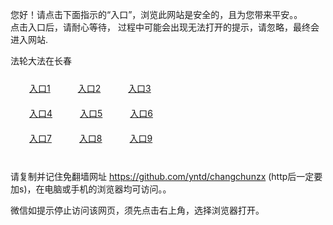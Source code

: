 您好！请点击下面指示的“入口”，浏览此网站是安全的，且为您带来平安。。 <br/>
点击入口后，请耐心等待， 过程中可能会出现无法打开的提示，请忽略，最终会进入网站. </br>

法轮大法在长春<br/>
<div style="padding:10px"><a style="margin:20px" target="_blank" href="https://d3dt2cqlxsqla9.cloudfront.net/2Qpsp?ciuqwmco" id="ccLink1" rel="nofollow">入口1</a> <a target="_blank" style="margin:20px" href="https://d4p2n7cxacitr.cloudfront.net/2Qpsp?ezdbar" id="ccLink2" rel="nofollow">入口2</a> <a style="margin:20px" target="_blank" href="https://d11guwkhl0g0wl.cloudfront.net/2Qpsp?usbnlbtj" id="ccLink3" rel="nofollow">入口3</a></div>

<div style="padding:10px" ><a style="margin:20px" target="_blank" href="https://d3dt2cqlxsqla9.cloudfront.net/2Qpsp?ciuqwmco" id="ccLink4" rel="nofollow">入口4</a> <a style="margin:20px" href="https://d4p2n7cxacitr.cloudfront.net/2Qpsp?ezdbar" target="_blank" id="ccLink5" rel="nofollow">入口5</a> <a style="margin:20px" href="https://d11guwkhl0g0wl.cloudfront.net/2Qpsp?usbnlbtj" target="_blank" id="ccLink6" rel="nofollow">入口6</a></div>

<div style="padding:10px"><a style="margin:20px" target="_blank" href="https://d3dt2cqlxsqla9.cloudfront.net/2Qpsp?ciuqwmco" id="ccLink7" rel="nofollow">入口7</a> <a style="margin:20px" href="https://d4p2n7cxacitr.cloudfront.net/2Qpsp?ezdbar" target="_blank" id="ccLink8" rel="nofollow">入口8</a> <a style="margin:20px" target="_blank" href="https://d11guwkhl0g0wl.cloudfront.net/2Qpsp?usbnlbtj" id="ccLink9" rel="nofollow">入口9</a></div>

<br/>



请复制并记住免翻墙网址 https://github.com/yntd/changchunzx (http后一定要加s)，在电脑或手机的浏览器均可访问。。<br/>

微信如提示停止访问该网页，须先点击右上角，选择浏览器打开。
